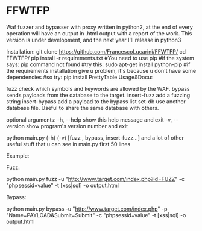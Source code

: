 # FFWTFP
Waf fuzzer and bypasser with proxy written in python2, at the end of every operation will have an output in .html output with a report of the work. This version is under development, and the next year I'll release in python3

Installation:
git clone https://github.com/FrancescoLucarini/FFWTFP/
cd FFWTFP/
pip install -r requirements.txt
#You need to use pip
#if the system says: pip command not found
#try this: sudo apt-get install python-pip
#if the requirements installation give u problem, it's because u don't have some dependencies
#so try: pip install PrettyTable
Usage&Docu:

fuzz                check which symbols and keywords are allowed by the WAF.
bypass              sends payloads from the database to the target.
insert-fuzz         add a fuzzing string
insert-bypass       add a payload to the bypass list
set-db              use another database file. Useful to share the same database with others.

optional arguments:
-h, --help            show this help message and exit
-v, --version         show program's version number and exit


python main.py (-h) (-v) [fuzz , bypass, insert-fuzz...] and a lot of other useful stuff that u can see in main.py first 50 lines

Example:


Fuzz:

python main.py fuzz -u "http://www.target.com/index.php?id=FUZZ" -c "phpsessid=value" -t [xss|sql] -o output.html 


Bypass:

python main.py bypass -u "http://www.target.com/index.php"  -p "Name=PAYLOAD&Submit=Submit" -c "phpsessid=value" -t [xss|sql] -o output.html
